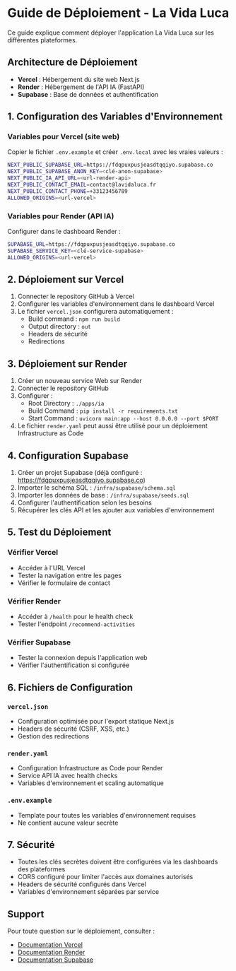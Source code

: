 # Guide de Déploiement - La Vida Luca

Ce guide explique comment déployer l'application La Vida Luca sur les différentes plateformes.

## Architecture de Déploiement

- **Vercel** : Hébergement du site web Next.js
- **Render** : Hébergement de l'API IA (FastAPI)  
- **Supabase** : Base de données et authentification

## 1. Configuration des Variables d'Environnement

### Variables pour Vercel (site web)
Copier le fichier `.env.example` et créer `.env.local` avec les vraies valeurs :

```bash
NEXT_PUBLIC_SUPABASE_URL=https://fdqpuxpusjeasdtqqiyo.supabase.co
NEXT_PUBLIC_SUPABASE_ANON_KEY=<clé-anon-supabase>
NEXT_PUBLIC_IA_API_URL=<url-render-api>
NEXT_PUBLIC_CONTACT_EMAIL=contact@lavidaluca.fr
NEXT_PUBLIC_CONTACT_PHONE=+33123456789
ALLOWED_ORIGINS=<url-vercel>
```

### Variables pour Render (API IA)
Configurer dans le dashboard Render :

```bash
SUPABASE_URL=https://fdqpuxpusjeasdtqqiyo.supabase.co
SUPABASE_SERVICE_KEY=<clé-service-supabase>
ALLOWED_ORIGINS=<url-vercel>
```

## 2. Déploiement sur Vercel

1. Connecter le repository GitHub à Vercel
2. Configurer les variables d'environnement dans le dashboard Vercel
3. Le fichier `vercel.json` configurera automatiquement :
   - Build command : `npm run build`
   - Output directory : `out`
   - Headers de sécurité
   - Redirections

## 3. Déploiement sur Render

1. Créer un nouveau service Web sur Render
2. Connecter le repository GitHub
3. Configurer :
   - Root Directory : `./apps/ia`
   - Build Command : `pip install -r requirements.txt`
   - Start Command : `uvicorn main:app --host 0.0.0.0 --port $PORT`
4. Le fichier `render.yaml` peut aussi être utilisé pour un déploiement Infrastructure as Code

## 4. Configuration Supabase

1. Créer un projet Supabase (déjà configuré : https://fdqpuxpusjeasdtqqiyo.supabase.co)
2. Importer le schéma SQL : `/infra/supabase/schema.sql`
3. Importer les données de base : `/infra/supabase/seeds.sql`
4. Configurer l'authentification selon les besoins
5. Récupérer les clés API et les ajouter aux variables d'environnement

## 5. Test du Déploiement

### Vérifier Vercel
- Accéder à l'URL Vercel
- Tester la navigation entre les pages
- Vérifier le formulaire de contact

### Vérifier Render  
- Accéder à `/health` pour le health check
- Tester l'endpoint `/recommend-activities`

### Vérifier Supabase
- Tester la connexion depuis l'application web
- Vérifier l'authentification si configurée

## 6. Fichiers de Configuration

### `vercel.json`
- Configuration optimisée pour l'export statique Next.js
- Headers de sécurité (CSRF, XSS, etc.)
- Gestion des redirections

### `render.yaml`
- Configuration Infrastructure as Code pour Render
- Service API IA avec health checks
- Variables d'environnement et scaling automatique

### `.env.example`
- Template pour toutes les variables d'environnement requises
- Ne contient aucune valeur secrète

## 7. Sécurité

- Toutes les clés secrètes doivent être configurées via les dashboards des plateformes
- CORS configuré pour limiter l'accès aux domaines autorisés
- Headers de sécurité configurés dans Vercel
- Variables d'environnement séparées par service

## Support

Pour toute question sur le déploiement, consulter :
- [Documentation Vercel](https://vercel.com/docs)
- [Documentation Render](https://render.com/docs)
- [Documentation Supabase](https://supabase.com/docs)